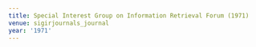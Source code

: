 ```yaml
---
title: Special Interest Group on Information Retrieval Forum (1971)
venue: sigirjournals_journal
year: '1971'
---
```

